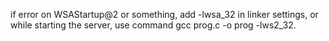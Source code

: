 if error on WSAStartup@2 or something, add -lwsa_32 in linker settings, or while starting the server, use command gcc prog.c -o prog -lws2_32.
